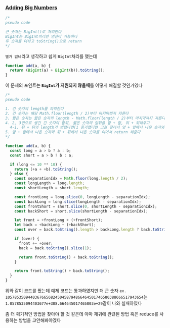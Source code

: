 ### [Adding Big Numbers](https://www.codewars.com/kata/525f4206b73515bffb000b21/train/javascript)

```js
/*
pseudo code

큰 숫자는 BigInt()로 처리한다
BigInt는 BigInt끼리만 연산이 가능하다
두 숫자를 더하고 toString()으로 return
*/
```

`별거 없네`라고 생각하고 쉽게 `BigInt`처리를 했는데

```js
function add(a, b) {
  return (BigInt(a) + BigInt(b)).toString();
}
```

이 문제의 포인트는 **`BigInt`가 지원되지 않을때**를 어떻게 해결할 것인가였다

```js
/*
pseudo code

1. 긴 숫자의 length를 파악한다
2. 긴 숫자는 해당 Math.floor(length / 2)부터 마지막까지 자른다
3. 짧은 숫자는 짧은 숫자의 length - Math.floor(length / 2)부터 마지막까지 자른다
4. 2, 3번으로 생긴 긴 숫자의 앞뒤, 짧은 숫자의 앞뒤를 앞 + 앞, 뒤 + 뒤해주고
  4-1. 뒤 + 뒤의 length가 변했다면(1 증가했다면 그걸 잘라서 앞 + 앞에서 나온 숫자와 더해준다)
5. 앞 + 앞에서 나온 숫자와 뒤 + 뒤에서 나온 숫자를 이어서 return 해준다
*/
```

```js
function add(a, b) {
  const long = a > b ? a : b;
  const short = a > b ? b : a;

  if (long <= 10 ** 10) {
    return (+a + +b).toString();
  } else {
    const separationIdx = Math.floor(long.length / 2);
    const longLength = long.length;
    const shortLength = short.length;

    const frontLong = long.slice(0, longLength - separationIdx);
    const backLong = long.slice(longLength - separationIdx);
    const frontShort = short.slice(0, shortLength - separationIdx);
    const backShort = short.slice(shortLength - separationIdx);

    let front = +frontLong + (+frontShort);
    let back = +backLong + (+backShort);
    const over = back.toString().length > backLong.length ? back.toString()[0] : null;

    if (over) {
      front += +over;
      back = back.toString().slice(1);

      return front.toString() + back.toString();
    }

    return front.toString() + back.toString();
  }
}
```

위와 같이 코드를 짰는데 예제 코드는 통과하였지만 더 큰 숫자 `ex. 1057853509440367665682450458794866464501746580388666517943654`는 `1.0578535094403677e+308.664645017465803e+29`같이 나와 실패하였다

좀 더 획기적인 방법을 찾아야 할 것 같은데 아마 재귀에 관련된 방법 혹은 reduce를 사용하는 방법을 고안해봐야겠다

